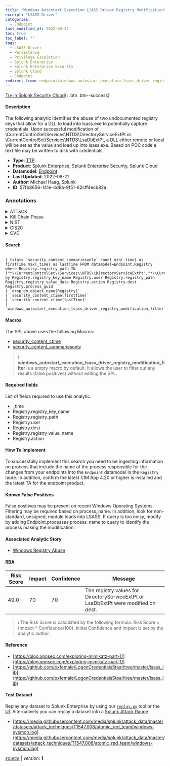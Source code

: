 ```yaml
---
title: "Windows Autostart Execution LSASS Driver Registry Modification"
excerpt: "LSASS Driver"
categories:
  - Endpoint
last_modified_at: 2022-08-22
toc: true
toc_label: ""
tags:
  - LSASS Driver
  - Persistence
  - Privilege Escalation
  - Splunk Enterprise
  - Splunk Enterprise Security
  - Splunk Cloud
  - Endpoint
redirect_from: endpoint/windows_autostart_execution_lsass_driver_registry_modification/
---
```




[Try in Splunk Security Cloud](https://www.splunk.com/en_us/cyber-security.html){: .btn .btn--success}

#### Description

The following analytic identifies the abuse of two undocumented registry keys that allow for a DLL to load into lsass.exe to potentially capture credentials. Upon successful modification of \CurrentControlSet\Services\NTDS\DirectoryServiceExtPt or \CurrentControlSet\Services\NTDS\LsaDbExtPt, a DLL either remote or local will be set as the value and load up into lsass.exe. Based on POC code a text file may be written to disk with credentials.

- **Type**: [TTP](https://github.com/splunk/security_content/wiki/Detection-Analytic-Types)
- **Product**: Splunk Enterprise, Splunk Enterprise Security, Splunk Cloud
- **Datamodel**: [Endpoint](https://docs.splunk.com/Documentation/CIM/latest/User/Endpoint)
- **Last Updated**: 2022-08-22
- **Author**: Michael Haag, Splunk
- **ID**: 57fb8656-141e-4d8a-9f51-62cff4ecb82a

### Annotations
<details>
  <summary>ATT&CK</summary>

<div markdown="1">

#### [ATT&CK](https://attack.mitre.org/)

| ID          | Technique   | Tactic         |
| ----------- | ----------- |--------------- |
| [T1547.008](https://attack.mitre.org/techniques/T1547/008/) | LSASS Driver | Persistence, Privilege Escalation |

</div>
</details>


<details>
  <summary>Kill Chain Phase</summary>

<div markdown="1">

* Exploitation


</div>
</details>


<details>
  <summary>NIST</summary>

<div markdown="1">

* DE.CM



</div>
</details>

<details>
  <summary>CIS20</summary>

<div markdown="1">

* CIS 3
* CIS 5
* CIS 16



</div>
</details>

<details>
  <summary>CVE</summary>

<div markdown="1">


</div>
</details>


#### Search

```

| tstats `security_content_summariesonly` count min(_time) as firstTime max(_time) as lastTime FROM datamodel=Endpoint.Registry where Registry.registry_path IN ("*\\CurrentControlSet\\Services\\NTDS\\DirectoryServiceExtPt","*\\CurrentControlSet\\Services\\NTDS\\LsaDbExtPt") by Registry.registry_key_name Registry.user Registry.registry_path Registry.registry_value_data Registry.action Registry.dest Registry.process_guid 
| `drop_dm_object_name(Registry)` 
| `security_content_ctime(firstTime)` 
| `security_content_ctime(lastTime)` 
| `windows_autostart_execution_lsass_driver_registry_modification_filter`
```

#### Macros
The SPL above uses the following Macros:
* [security_content_ctime](https://github.com/splunk/security_content/blob/develop/macros/security_content_ctime.yml)
* [security_content_summariesonly](https://github.com/splunk/security_content/blob/develop/macros/security_content_summariesonly.yml)

> :information_source:
> **windows_autostart_execution_lsass_driver_registry_modification_filter** is a empty macro by default. It allows the user to filter out any results (false positives) without editing the SPL.



#### Required fields
List of fields required to use this analytic.
* _time
* Registry.registry_key_name
* Registry.registry_path
* Registry.user
* Registry.dest
* Registry.registry_value_name
* Registry.action



#### How To Implement
To successfully implement this search you need to be ingesting information on process that include the name of the process responsible for the changes from your endpoints into the `Endpoint` datamodel in the `Registry` node. In addition, confirm the latest CIM App 4.20 or higher is installed and the latest TA for the endpoint product.
#### Known False Positives
False positives may be present on recent Windows Operating Systems. Filtering may be required based on process_name. In addition, look for non-standard, unsigned, module loads into LSASS. If query is too noisy, modify by adding Endpoint.processes process_name to query to identify the process making the modification.

#### Associated Analytic Story
* [Windows Registry Abuse](/stories/windows_registry_abuse)




#### RBA

| Risk Score  | Impact      | Confidence   | Message      |
| ----------- | ----------- |--------------|--------------|
| 49.0 | 70 | 70 | The registry values for DirectoryServiceExtPt or LsaDbExtPt were modified on $dest$. |


> :information_source:
> The Risk Score is calculated by the following formula: Risk Score = (Impact * Confidence/100). Initial Confidence and Impact is set by the analytic author.


#### Reference

* [https://blog.xpnsec.com/exploring-mimikatz-part-1/](https://blog.xpnsec.com/exploring-mimikatz-part-1/)
* [https://github.com/oxfemale/LogonCredentialsSteal/tree/master/lsass_lib](https://github.com/oxfemale/LogonCredentialsSteal/tree/master/lsass_lib)



#### Test Dataset
Replay any dataset to Splunk Enterprise by using our [`replay.py`](https://github.com/splunk/attack_data#using-replaypy) tool or the [UI](https://github.com/splunk/attack_data#using-ui).
Alternatively you can replay a dataset into a [Splunk Attack Range](https://github.com/splunk/attack_range#replay-dumps-into-attack-range-splunk-server)

* [https://media.githubusercontent.com/media/splunk/attack_data/master/datasets/attack_techniques/T1547.008/atomic_red_team/windows-sysmon.log](https://media.githubusercontent.com/media/splunk/attack_data/master/datasets/attack_techniques/T1547.008/atomic_red_team/windows-sysmon.log)



[*source*](https://github.com/splunk/security_content/tree/develop/detections/endpoint/windows_autostart_execution_lsass_driver_registry_modification.yml) \| *version*: **1**
